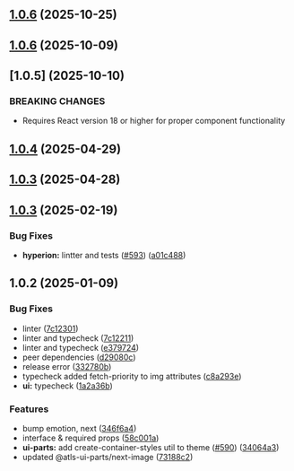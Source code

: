 

## [1.0.6](https://github.com/atls/hyperion/compare/@atls-ui-parts/next-image@1.0.6...@atls-ui-parts/next-image@1.0.6) (2025-10-25)






## [1.0.6](https://github.com/atls/hyperion/compare/@atls-ui-parts/next-image@1.0.4...@atls-ui-parts/next-image@1.0.6) (2025-10-09)








## [1.0.5] (2025-10-10)


### BREAKING CHANGES


* Requires React version 18 or higher for proper component functionality


## [1.0.4](https://github.com/atls/hyperion/compare/@atls-ui-parts/next-image@1.0.3...@atls-ui-parts/next-image@1.0.4) (2025-04-29)






## [1.0.3](https://github.com/atls/hyperion/compare/@atls-ui-parts/next-image@1.0.3...@atls-ui-parts/next-image@1.0.3) (2025-04-28)






## [1.0.3](https://github.com/atls/hyperion/compare/@atls-ui-parts/next-image@1.0.2...@atls-ui-parts/next-image@1.0.3) (2025-02-19)


### Bug Fixes


* **hyperion:** lintter and tests ([#593](https://github.com/atls/hyperion/issues/593)) ([a01c488](https://github.com/atls/hyperion/commit/a01c488064d6386f754aafd2eecb28a19396635e))





## 1.0.2 (2025-01-09)


### Bug Fixes


* linter ([7c12301](https://github.com/atls/hyperion/commit/7c12301ffa4b04022203a9939aa437a42a6f7534))
* linter and typecheck ([7c12211](https://github.com/atls/hyperion/commit/7c122114184b40e9a06e6404489b23e0ba3ee5d4))
* linter and typecheck ([e379724](https://github.com/atls/hyperion/commit/e379724b7dbf3c8cba2b0b94647239b0b37c5fb8))
* peer dependencies ([d29080c](https://github.com/atls/hyperion/commit/d29080cb0950b04e65ab7755571e350d3450b4dd))
* release error ([332780b](https://github.com/atls/hyperion/commit/332780bd2d28364f438fd5dd0473234a3881a440))
* typecheck added fetch-priority to img attributes ([c8a293e](https://github.com/atls/hyperion/commit/c8a293ee29193a2e560181f900b09733d2d73558))
* **ui:** typecheck ([1a2a36b](https://github.com/atls/hyperion/commit/1a2a36b8baeececd0b929dcdb94da3d38ae8ad1e))

### Features


* bump emotion, next ([346f6a4](https://github.com/atls/hyperion/commit/346f6a43978912f3be4b09031933ab2a572907b2))
* interface & required props ([58c001a](https://github.com/atls/hyperion/commit/58c001a0fd0a2cf648b725d340db5447663eee99))
* **ui-parts:** add create-container-styles util to theme ([#590](https://github.com/atls/hyperion/issues/590)) ([34064a3](https://github.com/atls/hyperion/commit/34064a384192b781fd6d667857f568d4f42228a4))
* updated @atls-ui-parts/next-image ([73188c2](https://github.com/atls/hyperion/commit/73188c254be315dce270fba59f4f0c554c6129b3))


